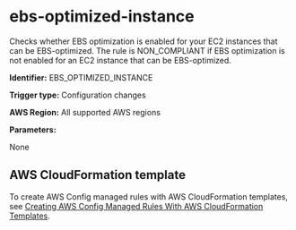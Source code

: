 # ebs\-optimized\-instance<a name="ebs-optimized-instance"></a>

Checks whether EBS optimization is enabled for your EC2 instances that can be EBS\-optimized\. The rule is NON\_COMPLIANT if EBS optimization is not enabled for an EC2 instance that can be EBS\-optimized\.

**Identifier:** EBS\_OPTIMIZED\_INSTANCE

**Trigger type:** Configuration changes

**AWS Region:** All supported AWS regions

**Parameters:**

None  

## AWS CloudFormation template<a name="w85aac12c32c17b9d169c15"></a>

To create AWS Config managed rules with AWS CloudFormation templates, see [Creating AWS Config Managed Rules With AWS CloudFormation Templates](aws-config-managed-rules-cloudformation-templates.md)\.